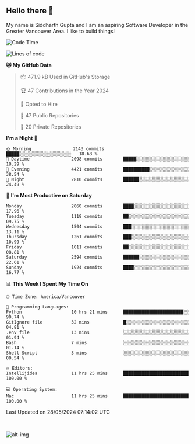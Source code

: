 ## Hello there :wave:

My name is Siddharth Gupta and I am an aspiring Software Developer in the Greater Vancouver Area. I like to build things!

<!-- ![gif](https://github.com/siddg97/siddg97/blob/master/dino.gif) -->

<!--START_SECTION:waka-->
![Code Time](http://img.shields.io/badge/Code%20Time-1%2C980%20hrs%2057%20mins-blue)

![Lines of code](https://img.shields.io/badge/From%20Hello%20World%20I%27ve%20Written-18.1%20million%20lines%20of%20code-blue)

**🐱 My GitHub Data** 

> 📦 471.9 kB Used in GitHub's Storage 
 > 
> 🏆 47 Contributions in the Year 2024
 > 
> 💼 Opted to Hire
 > 
> 📜 47 Public Repositories 
 > 
> 🔑 20 Private Repositories 
 > 
**I'm a Night 🦉** 

```text
🌞 Morning                2143 commits        █████░░░░░░░░░░░░░░░░░░░░   18.68 % 
🌆 Daytime                2098 commits        █████░░░░░░░░░░░░░░░░░░░░   18.29 % 
🌃 Evening                4421 commits        ██████████░░░░░░░░░░░░░░░   38.54 % 
🌙 Night                  2810 commits        ██████░░░░░░░░░░░░░░░░░░░   24.49 % 
```
📅 **I'm Most Productive on Saturday** 

```text
Monday                   2060 commits        ████░░░░░░░░░░░░░░░░░░░░░   17.96 % 
Tuesday                  1118 commits        ██░░░░░░░░░░░░░░░░░░░░░░░   09.75 % 
Wednesday                1504 commits        ███░░░░░░░░░░░░░░░░░░░░░░   13.11 % 
Thursday                 1261 commits        ███░░░░░░░░░░░░░░░░░░░░░░   10.99 % 
Friday                   1011 commits        ██░░░░░░░░░░░░░░░░░░░░░░░   08.81 % 
Saturday                 2594 commits        ██████░░░░░░░░░░░░░░░░░░░   22.61 % 
Sunday                   1924 commits        ████░░░░░░░░░░░░░░░░░░░░░   16.77 % 
```


📊 **This Week I Spent My Time On** 

```text
🕑︎ Time Zone: America/Vancouver

💬 Programming Languages: 
Python                   10 hrs 21 mins      ███████████████████████░░   90.74 % 
GitIgnore file           32 mins             █░░░░░░░░░░░░░░░░░░░░░░░░   04.81 % 
.env file                13 mins             ░░░░░░░░░░░░░░░░░░░░░░░░░   01.94 % 
Bash                     7 mins              ░░░░░░░░░░░░░░░░░░░░░░░░░   01.14 % 
Shell Script             3 mins              ░░░░░░░░░░░░░░░░░░░░░░░░░   00.54 % 

🔥 Editors: 
Intellijidea             11 hrs 25 mins      █████████████████████████   100.00 % 

💻 Operating System: 
Mac                      11 hrs 25 mins      █████████████████████████   100.00 % 
```


 Last Updated on 28/05/2024 07:14:02 UTC
<!--END_SECTION:waka-->

<br>

![alt-img](https://github-readme-stats.vercel.app/api?username=siddg97&count_private=true&theme=nightowl&show_icons=true)

